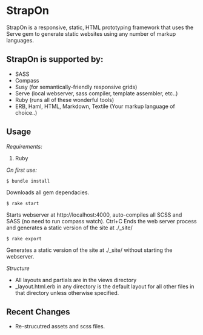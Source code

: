 StrapOn
=======

StrapOn is a responsive, static, HTML prototyping framework that uses the Serve gem to generate static websites using any number of markup languages.

StrapOn is supported by:
-------------------------
* SASS
* Compass
* Susy (for semantically-friendly responsive grids)
* Serve (local webserver, sass compiler, template assembler, etc..)
* Ruby (runs all of these wonderful tools)
* ERB, Haml, HTML, Markdown, Textile (Your markup language of choice..)

Usage
-----
_Requirements:_

1. Ruby

_On first use:_

`$ bundle install` 

Downloads all gem dependacies.

`$ rake start`

Starts webserver at http://localhost:4000, auto-compiles all SCSS and SASS (no need to run compass watch).
Ctrl+C Ends the web server process and generates a static version of the site at ./_site/

`$ rake export`

Generates a static version of the site at ./_site/ without starting the webserver.

_Structure_

* All layouts and partials are in the views directory
* _layout.html.erb in any directory is the default layout for all other files in that directory unless otherwise specified.


Recent Changes
-------
* Re-strucutred assets and scss files.

